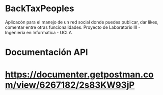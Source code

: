 ﻿# BackTaxPeoples

Aplicacón para el manejo de un red social donde puedes publicar, dar likes, comentar entre otras funcionalidades. Proyecto de Laboratorio III - Ingeniería en Informatica - UCLA

# Documentación API

# https://documenter.getpostman.com/view/6267182/2s83KW93jP
